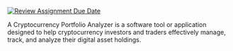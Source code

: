 [![Review Assignment Due Date](https://classroom.github.com/assets/deadline-readme-button-22041afd0340ce965d47ae6ef1cefeee28c7c493a6346c4f15d667ab976d596c.svg)](https://classroom.github.com/a/7XLS1QLQ)


A Cryptocurrency Portfolio Analyzer is a software tool or application designed to help cryptocurrency investors and traders effectively manage, track, and analyze their digital asset holdings. 
